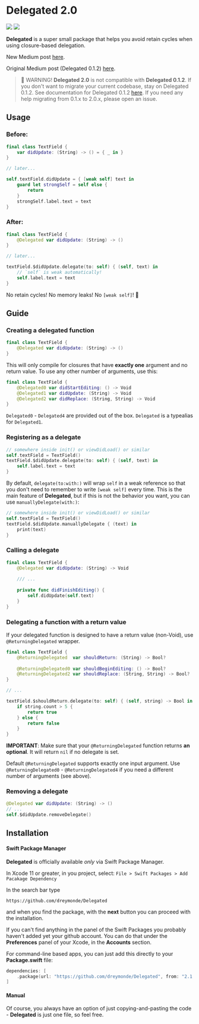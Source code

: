 # Delegated 2.0

[![](https://img.shields.io/endpoint?url=https%3A%2F%2Fswiftpackageindex.com%2Fapi%2Fpackages%2Fdreymonde%2FDelegated%2Fbadge%3Ftype%3Dswift-versions)](https://swiftpackageindex.com/dreymonde/Delegated)
[![](https://img.shields.io/endpoint?url=https%3A%2F%2Fswiftpackageindex.com%2Fapi%2Fpackages%2Fdreymonde%2FDelegated%2Fbadge%3Ftype%3Dplatforms)](https://swiftpackageindex.com/dreymonde/Delegated)

**Delegated** is a super small package that helps you avoid retain cycles when using closure-based delegation.

New Medium post [here](https://medium.com/anysuggestion/no-more-weak-self-or-the-weird-new-future-of-delegation-f2a2745cd73).

Original Medium post (Delegated 0.1.2) [here](https://medium.com/anysuggestion/preventing-memory-leaks-with-swift-compile-time-safety-49b845df4dc6).

> 🚨 WARNING!  **Delegated 2.0** is not compatible with **Delegated 0.1.2**. If you don't want to migrate your current codebase, stay on Delegated 0.1.2. See documentation for Delegated 0.1.2 [here](https://github.com/dreymonde/Delegated/tree/0.1.2). If you need any help migrating from 0.1.x to 2.0.x, please open an issue.

## Usage

### Before:

```swift
final class TextField {
    var didUpdate: (String) -> () = { _ in }
}

// later...

self.textField.didUpdate = { [weak self] text in
    guard let strongSelf = self else {
        return
    }
    strongSelf.label.text = text
}
```

### After:

```swift
final class TextField {
    @Delegated var didUpdate: (String) -> ()
}

// later...

textField.$didUpdate.delegate(to: self) { (self, text) in
    // `self` is weak automatically!
    self.label.text = text
}
```


No retain cycles! No memory leaks! No `[weak self]`! 🎉

## Guide

### Creating a delegated function

```swift
final class TextField {
    @Delegated var didUpdate: (String) -> ()
}
```

This will only compile for closures that have **exactly one** argument and no return value. To use any other number of arguments, use this:

```swift
final class TextField {
    @Delegated0 var didStartEditing: () -> Void
    @Delegated1 var didUpdate: (String) -> Void
    @Delegated2 var didReplace: (String, String) -> Void
}
```

`Delegated0` - `Delegated4` are provided out of the box. `Delegated` is a typealias for `Delegated1`.

### Registering as a delegate

```swift
// somewhere inside init() or viewDidLoad() or similar
self.textField = TextField()
textField.$didUpdate.delegate(to: self) { (self, text) in
    self.label.text = text
}
```

By default, `delegate(to:with:)` will wrap `self` in a weak reference so that you don't need to remember to write `[weak self]` every time. This is the main feature of **Delegated**, but if this is not the behavior you want, you can use `manuallyDelegate(with:)`:

```swift
// somewhere inside init() or viewDidLoad() or similar
self.textField = TextField()
textField.$didUpdate.manuallyDelegate { (text) in
    print(text)
}
```

### Calling a delegate

```swift
final class TextField {
    @Delegated var didUpdate: (String) -> Void
    
    /// ...
    
    private func didFinishEditing() {
        self.didUpdate(self.text)
    }
}
```

### Delegating a function with a return value

If your delegated function is designed to have a return value (non-Void), use `@ReturningDelegated` wrapper.

```swift
final class TextField {
    @ReturningDelegated  var shouldReturn: (String) -> Bool?
    
    @ReturningDelegated0 var shouldBeginEditing: () -> Bool?
    @ReturningDelegated2 var shouldReplace: (String, String) -> Bool?
}

// ...

textField.$shouldReturn.delegate(to: self) { (self, string) -> Bool in
    if string.count > 5 {
        return true
    } else {
        return false
    }
}
```

**IMPORTANT**: Make sure that your `@ReturningDelegated` function returns **an optional**. It will return `nil` if no delegate is set.

Default `@ReturningDelegated` supports exactly one input argument. Use `@ReturningDelegated0` - `@ReturningDelegated4` if you need a different number of arguments (see above).

### Removing a delegate

```swift
@Delegated var didUpdate: (String) -> ()
// ...
self.$didUpdate.removeDelegate()
```

## Installation

#### Swift Package Manager

**Delegated** is officially available *only* via Swift Package Manager.

In Xcode 11 or greater, in you project, select: `File > Swift Packages > Add Pacakage Dependency`

In the search bar type

```
https://github.com/dreymonde/Delegated
``` 

and when you find the package, with the **next** button you can proceed with the installation.

If you can't find anything in the panel of the Swift Packages you probably haven't added yet your github account.
You can do that under the **Preferences** panel of your Xcode, in the **Accounts** section.

For command-line based apps, you can just add this directly to your **Package.swift** file:

```swift
dependencies: [
    .package(url: "https://github.com/dreymonde/Delegated", from: "2.1.0"),
]
```

#### Manual

Of course, you always have an option of just copying-and-pasting the code - **Delegated** is just one file, so feel free.
